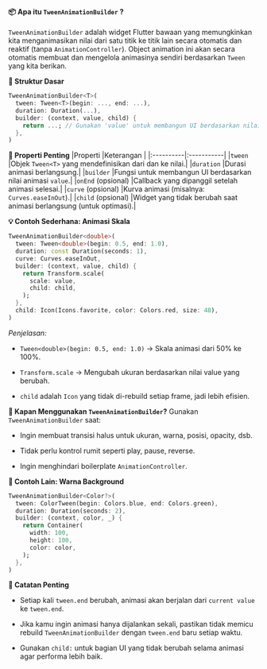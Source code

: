 #### 📦 Apa itu `TweenAnimationBuilder` ?
`TweenAnimationBuilder` adalah widget Flutter bawaan yang memungkinkan kita menganimasikan nilai dari satu titik ke titik lain secara otomatis dan reaktif (tanpa `AnimationController`). Object animation ini akan secara otomatis membuat dan mengelola animasinya sendiri berdasarkan `Tween` yang kita berikan.

**📄 Struktur Dasar**
```dart
TweenAnimationBuilder<T>(
  tween: Tween<T>(begin: ..., end: ...),
  duration: Duration(...),
  builder: (context, value, child) {
    return ...; // Gunakan 'value' untuk membangun UI berdasarkan nilai animasi
  },
)
```
**🧠 Properti Penting**
|Properti	|Keterangan  |
|:----------|:-----------|
|`tween`	|Objek `Tween<T>` yang mendefinisikan dari dan ke nilai.|
|`duration`	|Durasi animasi berlangsung.|
|`builder`	|Fungsi untuk membangun UI berdasarkan nilai animasi `value`.|
|`onEnd` (opsional)	|Callback yang dipanggil setelah animasi selesai.|
|`curve` (opsional)	|Kurva animasi (misalnya: `Curves.easeInOut`).|
|`child` (opsional)	|Widget yang tidak berubah saat animasi berlangsung (untuk optimasi).|

**💡 Contoh Sederhana: Animasi Skala**
```dart
TweenAnimationBuilder<double>(
  tween: Tween<double>(begin: 0.5, end: 1.0),
  duration: const Duration(seconds: 1),
  curve: Curves.easeInOut,
  builder: (context, value, child) {
    return Transform.scale(
      scale: value,
      child: child,
    );
  },
  child: Icon(Icons.favorite, color: Colors.red, size: 48),
)
```
*Penjelasan:*
- `Tween<double>(begin: 0.5, end: 1.0)` → Skala animasi dari 50% ke 100%.

- `Transform.scale` → Mengubah ukuran berdasarkan nilai value yang berubah.

- `child` adalah `Icon` yang tidak di-rebuild setiap frame, jadi lebih efisien.

**🎯 Kapan Menggunakan `TweenAnimationBuilder`?**
Gunakan `TweenAnimationBuilder` saat:

- Ingin membuat transisi halus untuk ukuran, warna, posisi, opacity, dsb.

- Tidak perlu kontrol rumit seperti play, pause, reverse.

- Ingin menghindari boilerplate `AnimationController`.

**🧪 Contoh Lain: Warna Background**
```dart
TweenAnimationBuilder<Color?>(
  tween: ColorTween(begin: Colors.blue, end: Colors.green),
  duration: Duration(seconds: 2),
  builder: (context, color, _) {
    return Container(
      width: 100,
      height: 100,
      color: color,
    );
  },
)
```
**📌 Catatan Penting**
- Setiap kali `tween.end` berubah, animasi akan berjalan dari `current value` ke `tween.end`.

- Jika kamu ingin animasi hanya dijalankan sekali, pastikan tidak memicu rebuild `TweenAnimationBuilder` dengan `tween.end` baru setiap waktu.

- Gunakan `child:` untuk bagian UI yang tidak berubah selama animasi agar performa lebih baik.
